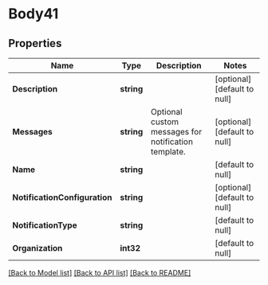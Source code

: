 # Body41

## Properties
Name | Type | Description | Notes
------------ | ------------- | ------------- | -------------
**Description** | **string** |  | [optional] [default to null]
**Messages** | **string** | Optional custom messages for notification template. | [optional] [default to null]
**Name** | **string** |  | [default to null]
**NotificationConfiguration** | **string** |  | [optional] [default to null]
**NotificationType** | **string** |  | [default to null]
**Organization** | **int32** |  | [default to null]

[[Back to Model list]](../README.md#documentation-for-models) [[Back to API list]](../README.md#documentation-for-api-endpoints) [[Back to README]](../README.md)

